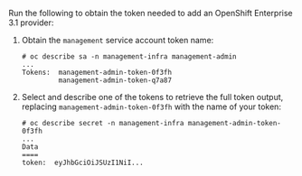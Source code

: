 Run the following to obtain the token needed to add an OpenShift
Enterprise 3.1 provider:

1.  Obtain the `management` service account token name:

        # oc describe sa -n management-infra management-admin
        ...
        Tokens:  management-admin-token-0f3fh
                 management-admin-token-q7a87

2.  Select and describe one of the tokens to retrieve the full token
    output, replacing `management-admin-token-0f3fh` with the name of
    your token:

        # oc describe secret -n management-infra management-admin-token-0f3fh
        ...
        Data
        ====
        token:  eyJhbGciOiJSUzI1NiI...
